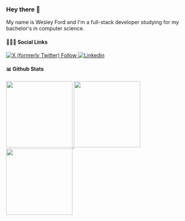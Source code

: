 ### Hey there 👋
My name is Wesley Ford and I'm a full-stack developer studying for my bachelor's in computer science.

#### 🧑‍🤝‍🧑 Social Links
<p align="left">
  <a href="https://x.com/wesdevpro">
    <img alt="X (formerly Twitter) Follow" src="https://img.shields.io/twitter/follow/wesdevpro?style=for-the-badge&logo=x&labelColor=%23000000&color=%23000000">
  </a>
  <a href="https://www.linkedin.com/in/wesdevpro/">
    <img alt="Linkedin" src="https://img.shields.io/twitter/follow/wesdevpro?style=for-the-badge&logo=linkedin&labelColor=%230077b5&color=%230077b5">
  </a>
</p>


#### 📊 Github Stats</summary>
<p align="left">
  <a href="https://github.com/wesdevpro">
    <img height="180em" src="https://github-readme-stats-eight-theta.vercel.app/api?username=wesdevpro&show_icons=true&theme=algolia&include_all_commits=true&count_private=true"/>
    <img height="180em" src="https://github-readme-stats-eight-theta.vercel.app/api/top-langs/?username=wesdevpro&layout=compact&langs_count=8&theme=algolia"/>
    <img height="180em" src="https://github-profile-trophy.vercel.app/?username=wesdevpro&theme=algolia&title=PullRequest,Commit,Issues"/>
  </a>
</p>
